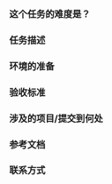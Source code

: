 <!--
    这是任务模板文件，请参照此模板进行填写。

    遵循此模板来创建一个新的任务。请确保下述表单项目已详尽的描述了一个具体的任务。

    请注意：

    1. 任务的描述应当是确切的。请避免创建实际内容模糊且宽泛的任务。
    2. 任务的最终产出除了使参与者能通过任务本身获得成长之外，也应当对 deepin 开源社区有所益处。
    3. 应当尽可能详尽的提供必要的文档步骤（可以放置在 Wiki 等位置）。

    模板中提供的示例均仅供参考，可根据具体任务任意调整，但请不要删除任何三级标题。

    在提交前，请移除模板文档中的所有注释部分。
-->

### 这个任务的难度是？

<!--
    请填写 普通任务/进阶任务/高级任务 之一，分别对应文件名最前面部分的 1/2/3。
-->

### 任务描述

<!--
    请描述此任务。任务描述的用语需要清晰明了，便于参与者准确理解。

    （示例仅供参考，可视情况任意调整文字内容：）
    基于 DTK，完成一个可以 XXXXXXX 的 DDE 桌面小部件插件。

    此应用程序应当满足：

    1. 应当 XXXXXXX
    2. 应当能够 XXXXXXXX
    3. XXXXXXXX

    此任务 XXXXXXX，XXXXXXXXX，XXXXXXXXX。
-->

### 环境的准备

<!--
    若要完成此任务，应当如何准备相关的工作/开发环境？

    （示例仅供参考，可视情况任意调整文字内容：）
    完成此任务需要您 XXXXXXXXX。为方便起见，下述步骤假定您在使用 XXX 发行版并使用 XXX 环境。

    - 首先安装相应的开发环境：`apt install xxxxxx`
    - 进行如下配置：XXXXXXX
    - 进行如下步骤：XXXXXX

    额外的，您可能还需要 XXXXXXXX，相关的详细步骤说明也可以参阅 [编写 XXX 的说明](https://wiki.deepin.org/页面标题)，XXXX。
-->

### 验收标准

<!--
    请描述对任务的具体要求/验收标准。该项用于评估实习生任务完成是否达标，是检验标准，检验标准需能经推敲和不被质疑。

    （示例仅供参考，可视情况任意调整文字内容：）
    最终完成的应用程序应当能够提供下述功能：

    - [ ] 能够恰当的运行和退出（必须满足）
    - [ ] 提供 XXXXXX 功能（必须满足）
    - [ ] 能够 XXXXXXXX
    - [ ] 在 deepin-community 进行正常的打包
    - [ ] XXXXXXXXX

    我们通过对上述各项标准的完成数量来评估任务的完成程度
-->

### 涉及的项目/提交到何处

<!--
    描述此任务所涉及到的项目，告诉参与者应当将贡献提交到什么位置，例如具体哪个/些仓库或者哪个/些平台。

    （示例仅供参考，可视情况任意调整文字内容：）
    - 此项目需要您将代码提交到 XXXXXXX 仓库之中
    - 对于 XXXX 的开发，可以直接在您自己的帐号下新建仓库进行开发。
    - 对于软件的打包，需要在 [deepin-community](https://github.com/deepin-community) 组织下申请创建仓库并在对应的仓库中进行开发，具体步骤参见[XXXX](https://wiki.deepin.org/相关的页面)
    - 您需要将文档提交到 XXXXXX
    - XXXXX
-->

### 参考文档

<!--
    请提供任务过程所涉及到的事项所对应的参考资料与文档。

    （示例仅供参考，可视情况任意调整文字内容：）
    - [DTK 文档](#)
    - [如何在 deepin-community 创建软件包](#)
    - [创建 Wiki 页面的注意事项](#)
    - ...
-->

### 联系方式

<!--
    请提供任务相关导师的交流/联系方式。

    （示例仅供参考，可视情况任意调整文字内容：）
    此任务的导师为： @mentor @another_mentor
    您也可以添加导师的微信/QQ/Matrix/Telegram/etc：XXXXXXX
    相关讨论群：XXXXXXX

    此外，您也可以在 XXXX 创建讨论主题来进行交流。
    如果在过程中，您发现了与此任务本身无关的 deepin 缺陷，也可以在 XXX 进行讨论。
-->
